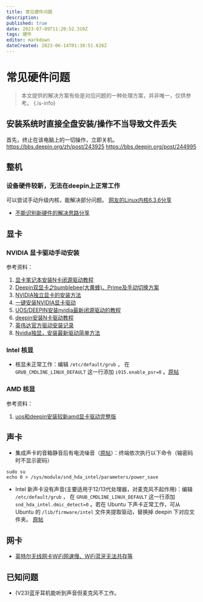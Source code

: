 ```yaml
---
title: 常见硬件问题
description: 
published: true
date: 2023-07-09T11:20:52.310Z
tags: 硬件
editor: markdown
dateCreated: 2023-06-14T01:38:51.628Z
---
```


# 常见硬件问题

> 本文提供的解决方案有些是对应问题的一种处理方案，并非唯一，仅供参考。
{.is-info}

## 安装系统时直接全盘安装/操作不当导致文件丢失
首先，终止在该电脑上的一切操作，立即关机。
https://bbs.deepin.org/zh/post/243925  https://bbs.deepin.org/post/244995

## 整机

### 设备硬件较新，无法在deepin上正常工作

可以尝试手动升级内核，能解决部分问题。
[网友的Linux内核6.3.6分享](https://bbs.deepin.org/post/257929)

- [不能识别新硬件的解决思路分享](https://bbs.deepin.org/post/245493)

## 显卡

### NVIDIA 显卡驱动手动安装

参考资料：

1. [显卡笔记本安装N卡闭源驱动教程](https://bbs.deepin.org/post/215066)
2. [Deepin双显卡之bumblebee(大黄蜂)、Prime及手动切换方案](https://bbs.deepin.org/post/210053)
3. [NVIDIA独立显卡的安装方法](https://bbs.deepin.org/post/223856)
4. [一键安装NVIDIA显卡驱动](https://bbs.deepin.org/post/227866)
5. [UOS/DEEPIN安装nvidia最新闭源驱动的教程](https://bbs.deepin.org/post/232923)
6. [deepin安装N卡驱动教程](https://bbs.deepin.org/post/238766)
7. [英伟达官方驱动安装记录](https://bbs.deepin.org/post/244803)
8. [Nvidia独显，安装最新驱动简单方法](https://bbs.deepin.org/post/248336)

### Intel 核显

- 核显未正常工作：编辑 `/etc/default/grub` ， 在 `GRUB_CMDLINE_LINUX_DEFAULT` 这一行添加 `i915.enable_psr=0` 。[原帖](https://bbs.deepin.org/post/248032)

### AMD 核显

参考资料：

1. [uos和deepin安装较新amd显卡驱动完整版](https://bbs.deepin.org/post/237734)

## 声卡

- 集成声卡的音箱静音后有电流噪音（[原帖](https://bbs.deepin.org/post/247410)）：终端依次执行以下命令（输密码时不显示密码）
```
sudo su
echo 0 > /sys/module/snd_hda_intel/parameters/power_save 
```
- Intel 新声卡没有声音(主要适用于12/13代处理器，对麦克风不起作用)：编辑 `/etc/default/grub` ， 在 `GRUB_CMDLINE_LINUX_DEFAULT` 这一行添加 `snd_hda_intel.dmic_detect=0` 。若在 Ubuntu 下声卡正常工作，可从 Ubuntu 的 `/lib/firmware/intel` 文件夹提取驱动，替换掉 deepin 下对应文件夹。 [原帖](https://bbs.deepin.org/post/248032)

## 网卡

- [英特尔无线网卡WiFi网速慢、WiFi蓝牙无法共存等](https://bbs.deepin.org/post/257926)

## 已知问题

- (V23)蓝牙耳机能听到声音但麦克风不工作。
